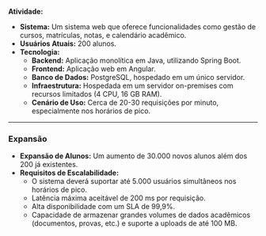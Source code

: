 **Atividade:**

- **Sistema:** Um sistema web que oferece funcionalidades como gestão de cursos, matrículas, notas, e calendário acadêmico.
- **Usuários Atuais:** 200 alunos.
- **Tecnologia:**
    - **Backend:** Aplicação monolítica em Java, utilizando Spring Boot.
    - **Frontend:** Aplicação web em Angular.
    - **Banco de Dados:** PostgreSQL, hospedado em um único servidor.
    - **Infraestrutura:** Hospedada em um servidor on-premises com recursos limitados (4 CPU, 16 GB RAM).
    - **Cenário de Uso:** Cerca de 20-30 requisições por minuto, especialmente nos horários de pico.

---

### Expansão

- **Expansão de Alunos:** Um aumento de 30.000 novos alunos além dos 200 já existentes.
- **Requisitos de Escalabilidade:**
    - O sistema deverá suportar até 5.000 usuários simultâneos nos horários de pico.
    - Latência máxima aceitável de 200 ms por requisição.
    - Alta disponibilidade com um SLA de 99,9%.
    - Capacidade de armazenar grandes volumes de dados acadêmicos (documentos, provas, etc.) e suporte a uploads de até 100 MB.
